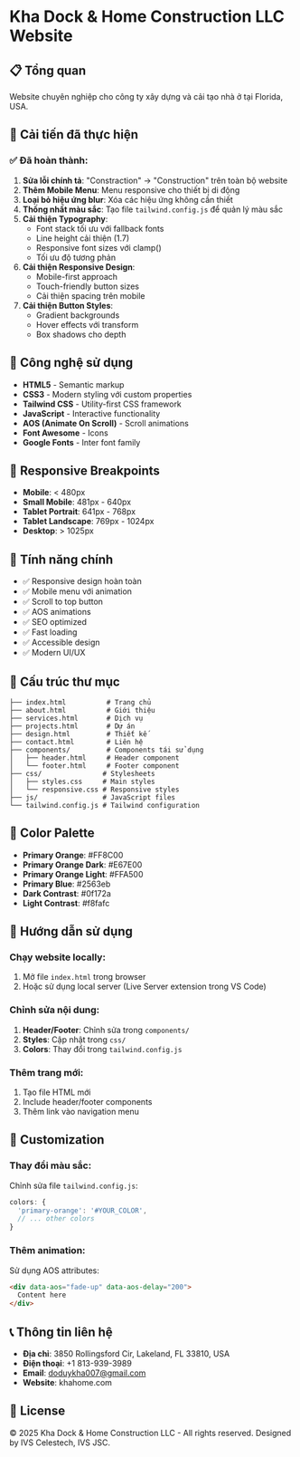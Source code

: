 # Kha Dock & Home Construction LLC Website

## 📋 Tổng quan
Website chuyên nghiệp cho công ty xây dựng và cải tạo nhà ở tại Florida, USA.

## 🎨 Cải tiến đã thực hiện

### ✅ Đã hoàn thành:
1. **Sửa lỗi chính tả**: "Constraction" → "Construction" trên toàn bộ website
2. **Thêm Mobile Menu**: Menu responsive cho thiết bị di động
3. **Loại bỏ hiệu ứng blur**: Xóa các hiệu ứng không cần thiết
4. **Thống nhất màu sắc**: Tạo file `tailwind.config.js` để quản lý màu sắc
5. **Cải thiện Typography**: 
   - Font stack tối ưu với fallback fonts
   - Line height cải thiện (1.7)
   - Responsive font sizes với clamp()
   - Tối ưu độ tương phản
6. **Cải thiện Responsive Design**:
   - Mobile-first approach
   - Touch-friendly button sizes
   - Cải thiện spacing trên mobile
7. **Cải thiện Button Styles**:
   - Gradient backgrounds
   - Hover effects với transform
   - Box shadows cho depth

## 🚀 Công nghệ sử dụng
- **HTML5** - Semantic markup
- **CSS3** - Modern styling với custom properties
- **Tailwind CSS** - Utility-first CSS framework
- **JavaScript** - Interactive functionality
- **AOS (Animate On Scroll)** - Scroll animations
- **Font Awesome** - Icons
- **Google Fonts** - Inter font family

## 📱 Responsive Breakpoints
- **Mobile**: < 480px
- **Small Mobile**: 481px - 640px  
- **Tablet Portrait**: 641px - 768px
- **Tablet Landscape**: 769px - 1024px
- **Desktop**: > 1025px

## 🎯 Tính năng chính
- ✅ Responsive design hoàn toàn
- ✅ Mobile menu với animation
- ✅ Scroll to top button
- ✅ AOS animations
- ✅ SEO optimized
- ✅ Fast loading
- ✅ Accessible design
- ✅ Modern UI/UX

## 📁 Cấu trúc thư mục
```
├── index.html          # Trang chủ
├── about.html          # Giới thiệu
├── services.html       # Dịch vụ
├── projects.html       # Dự án
├── design.html         # Thiết kế
├── contact.html        # Liên hệ
├── components/         # Components tái sử dụng
│   ├── header.html     # Header component
│   └── footer.html     # Footer component
├── css/               # Stylesheets
│   ├── styles.css     # Main styles
│   └── responsive.css # Responsive styles
├── js/                # JavaScript files
└── tailwind.config.js # Tailwind configuration
```

## 🎨 Color Palette
- **Primary Orange**: #FF8C00
- **Primary Orange Dark**: #E67E00
- **Primary Orange Light**: #FFA500
- **Primary Blue**: #2563eb
- **Dark Contrast**: #0f172a
- **Light Contrast**: #f8fafc

## 📝 Hướng dẫn sử dụng

### Chạy website locally:
1. Mở file `index.html` trong browser
2. Hoặc sử dụng local server (Live Server extension trong VS Code)

### Chỉnh sửa nội dung:
1. **Header/Footer**: Chỉnh sửa trong `components/`
2. **Styles**: Cập nhật trong `css/`
3. **Colors**: Thay đổi trong `tailwind.config.js`

### Thêm trang mới:
1. Tạo file HTML mới
2. Include header/footer components
3. Thêm link vào navigation menu

## 🔧 Customization

### Thay đổi màu sắc:
Chỉnh sửa file `tailwind.config.js`:
```javascript
colors: {
  'primary-orange': '#YOUR_COLOR',
  // ... other colors
}
```

### Thêm animation:
Sử dụng AOS attributes:
```html
<div data-aos="fade-up" data-aos-delay="200">
  Content here
</div>
```

## 📞 Thông tin liên hệ
- **Địa chỉ**: 3850 Rollingsford Cir, Lakeland, FL 33810, USA
- **Điện thoại**: +1 813-939-3989
- **Email**: doduykha007@gmail.com
- **Website**: khahome.com

## 📄 License
© 2025 Kha Dock & Home Construction LLC - All rights reserved.
Designed by IVS Celestech, IVS JSC.
